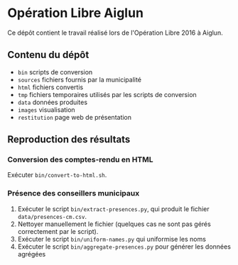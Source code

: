 # Opération Libre Aiglun

Ce dépôt contient le travail réalisé lors de l'Opération Libre 2016 à Aiglun.

## Contenu du dépôt

* `bin` scripts de conversion
* `sources` fichiers fournis par la municipalité
* `html` fichiers convertis
* `tmp` fichiers temporaires utilisés par les scripts de conversion
* `data` données produites
* `images` visualisation
* `restitution` page web de présentation

## Reproduction des résultats

### Conversion des comptes-rendu en HTML

Exécuter `bin/convert-to-html.sh`.

### Présence des conseillers municipaux

1. Exécuter le script `bin/extract-presences.py`, qui produit le fichier `data/presences-cm.csv`.
2. Nettoyer manuellement le fichier (quelques cas ne sont pas gérés correctement par le script).
3. Exécuter le script `bin/uniform-names.py` qui uniformise les noms
4. Exécuter le script `bin/aggregate-presences.py` pour générer les données agrégées
